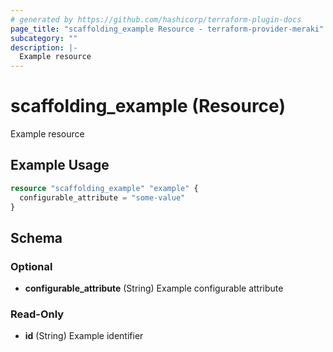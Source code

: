 ```yaml
---
# generated by https://github.com/hashicorp/terraform-plugin-docs
page_title: "scaffolding_example Resource - terraform-provider-meraki"
subcategory: ""
description: |-
  Example resource
---
```


# scaffolding_example (Resource)

Example resource

## Example Usage

```terraform
resource "scaffolding_example" "example" {
  configurable_attribute = "some-value"
}
```

<!-- schema generated by tfplugindocs -->
## Schema

### Optional

- **configurable_attribute** (String) Example configurable attribute

### Read-Only

- **id** (String) Example identifier



